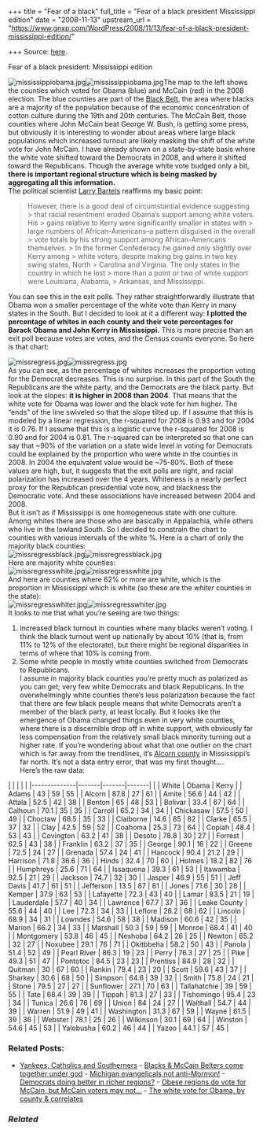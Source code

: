 +++
title = "Fear of a black"
full_title = "Fear of a black president Mississippi edition"
date = "2008-11-13"
upstream_url = "https://www.gnxp.com/WordPress/2008/11/13/fear-of-a-black-president-mississippi-edition/"

+++
Source: [here](https://www.gnxp.com/WordPress/2008/11/13/fear-of-a-black-president-mississippi-edition/).

Fear of a black president: Mississippi edition

![mississippiobama.jpg](https://i0.wp.com/blogs.discovermagazine.com/gnxp/files/mississippiobama.jpg?resize=100%2C168)![mississippiobama.jpg](https://i0.wp.com/blogs.discovermagazine.com/gnxp/files/mississippiobama.jpg?resize=100%2C168)The map to the left shows the counties which voted for Obama (blue) and McCain (red) in the 2008 election. The blue counties are part of the [Black Belt](https://upload.wikimedia.org/wikipedia/en/a/a1/Majority_Black_Counties.JPG), the area where blacks are a majority of the population because of the economic concentration of cotton culture during the 19th and 20th centuries. The McCain Belt, those counties where John McCain beat George W. Bush, is getting some press, but obviously it is interesting to wonder about areas where large black populations which increased turnout are likely masking the shift of the white vote for John McCain. I have already shown on a state-by-state basis where the white vote shifted toward the Democrats in 2008, and where it shifted toward the Republicans. Though the average white vote budged only a bit, **there is important regional structure which is being masked by aggregating all this information.**  
The political scientist [Larry Bartels](http://www.prospect.org/csnc/blogs/ezraklein_archive?month=11&year=2008&base_name=guest_post_larry_bartels) reaffirms my basic point:

> However, there is a good deal of circumstantial evidence suggesting > that racial resentment eroded Obama’s support among white voters. His > gains relative to Kerry were significantly smaller in states with > large numbers of African-Americans–a pattern disguised in the overall > vote totals by his strong support among African-Americans themselves. > In the former Confederacy he gained only slightly over Kerry among > white voters, despite making big gains in two key swing states, North > Carolina and Virginia. The only states in the country in which he lost > more than a point or two of white support were Louisiana, Alabama, > Arkansas, and Mississippi.

You can see this in the exit polls. They rather straightforwardly illustrate that Obama won a smaller percentage of the white vote than Kerry in many states in the South. But I decided to look at it a different way: **I plotted the percentage of whites in each county and their vote percentages for Barack Obama and John Kerry in Mississippi.** This is more precise than an exit poll because votes are votes, and the Census counts everyone. So here is that chart:

  
![missregress.jpg](https://i0.wp.com/blogs.discovermagazine.com/gnxp/files/missregress.jpg?resize=500%2C479)![missregress.jpg](https://i0.wp.com/blogs.discovermagazine.com/gnxp/files/missregress.jpg?resize=500%2C479)  
As you can see, as the percentage of whites increases the proportion voting for the Democrat decreases. This is no surprise. In this part of the South the Republicans are the white party, and the Democrats are the black party. But look at the slopes: **it is higher in 2008 than 2004**. That means that the white vote for Obama was lower and the black vote for him higher. The “ends” of the line swiveled so that the slope tilted up. If I assume that this is modeled by a linear regression, the r-squared for 2008 is 0.93 and for 2004 it is 0.76. If I assume that this is a logistic curve the r-squared for 2008 is 0.90 and for 2004 is 0.81. The r-squared can be interpreted so that one can say that \~90% of the variation on a state wide level in voting for Democrats could be explained by the proportion who were white in the counties in 2008. In 2004 the equivalent value would be \~75-80%. Both of these values are high, but, it suggests that the exit polls are right, and racial polarization has increased over the 4 years. Whiteness is a nearly perfect proxy for the Republican presidential vote now, and blackness the Democratic vote. And these associations have increased between 2004 and 2008.  
But it isn’t as if Mississippi is one homogeneous state with one culture. Among whites there are those who are basically in Appalachia, while others who live in the lowland South. So I decided to constrain the chart to counties with various intervals of the white %. Here is a chart of only the majority black counties:  
![missregressblack.jpg](https://i0.wp.com/blogs.discovermagazine.com/gnxp/files/missregressblack.jpg?resize=500%2C481)![missregressblack.jpg](https://i0.wp.com/blogs.discovermagazine.com/gnxp/files/missregressblack.jpg?resize=500%2C481)  
Here are majority white counties:  
![missregresswhite.jpg](https://i0.wp.com/blogs.discovermagazine.com/gnxp/files/missregresswhite.jpg?resize=500%2C479)![missregresswhite.jpg](https://i0.wp.com/blogs.discovermagazine.com/gnxp/files/missregresswhite.jpg?resize=500%2C479)  
And here are counties where 62% or more are white, which is the proportion in Mississippi which is white (so these are the *whiter* counties in the state):  
![missregresswhiter.jpg](https://i0.wp.com/blogs.discovermagazine.com/gnxp/files/missregresswhiter.jpg?resize=500%2C477)![missregresswhiter.jpg](https://i0.wp.com/blogs.discovermagazine.com/gnxp/files/missregresswhiter.jpg?resize=500%2C477)  
It looks to me that what you’re seeing are two things:  
1) Increased black turnout in counties where many blacks weren’t voting. I think the black turnout went up nationally by about 10% (that is, from 11% to 12% of the electorate), but there might be regional disparities in terms of where that 10% is coming from.  
2) Some white people in mostly white counties switched from Democrats to Republicans.  
I assume in majority black counties you’re pretty much as polarized as you can get; very few white Democrats and black Republicans. In the overwhelmingly white counties there’s less polarization because the fact that there are few black people means that white Democrats aren’t a member of the black party, at least locally. But it looks like the emergence of Obama changed things even in very white counties, where there is a discernible drop off in white support, with obviously far less compensation from the relatively small black minority turning out a higher rate. If you’re wondering about what that one outlier on the chart which is far away from the trendlines, it’s [Alcorn county](https://en.wikipedia.org/wiki/Alcorn_County,_Mississippi) in Mississippi’s far north. It’s not a data entry error, that was my first thought….  
Here’s the raw data:

|              |       |       |       | |--------------|-------|-------|-------| |              | White | Obama | Kerry | | Adams        | 43    | 59    | 55    | | Alcorn       | 87.8  | 27    | 61    | | Amite        | 56.6  | 44    | 42    | | Attala       | 52.5  | 42    | 38    | | Benton       | 65    | 48    | 53    | | Bolivar      | 33.4  | 67    | 64    | | Calhoun      | 70.1  | 35    | 35    | | Carroll      | 65.2  | 34    | 34    | | Chickasaw    | 57.5  | 50    | 49    | | Choctaw      | 68.5  | 35    | 33    | | Claiborne    | 14.6  | 85    | 82    | | Clarke       | 65.5  | 37    | 32    | | Clay         | 42.5  | 59    | 52    | | Coahoma      | 25.3  | 73    | 64    | | Copiah       | 48.4  | 53    | 43    | | Covington    | 63.2  | 41    | 38    | | Desoto       | 78.8  | 30    | 27    | | Forrest      | 62.5  | 43    | 38    | | Franklin     | 63.2  | 37    | 35    | | George       | 90.1  | 16    | 22    | | Greene       | 72.5  | 24    | 27    | | Grenada      | 57.4  | 24    | 41    | | Hancock      | 90.4  | 21.2  | 29    | | Harrison     | 71.8  | 36.6  | 36    | | Hinds        | 32.4  | 70    | 60    | | Holmes       | 18.2  | 82    | 76    | | Humphreys    | 25.6  | 71    | 64    | | Issaquena    | 39.3  | 61    | 53    | | Itawamba     | 92.5  | 21    | 29    | | Jackson      | 74.7  | 32    | 30    | | Jasper       | 46.9  | 55    | 51    | | Jeff Davis   | 41.7  | 61    | 51    | | Jefferson    | 13.5  | 87    | 81    | | Jones        | 71.6  | 30    | 28    | | Kemper       | 37.9  | 63    | 53    | | Lafayette    | 72.3  | 43    | 40    | | Lamar        | 83.5  | 21    | 19    | | Lauderdale   | 57.7  | 40    | 34    | | Lawrence     | 67.7  | 37    | 36    | | Leake County | 55.6  | 44    | 40    | | Lee          | 72.3  | 34    | 33    | | Leflore      | 28.2  | 68    | 62    | | Lincoln      | 68.9  | 34    | 31    | | Lowndes      | 54.6  | 58    | 38    | | Madison      | 60.6  | 42    | 35    | | Marion       | 66.2  | 34    | 33    | | Marshall     | 50.3  | 59    | 59    | | Monroe       | 68.4  | 41    | 40    | | Montgomery   | 53.8  | 46    | 45    | | Neshoba      | 64.2  | 26    | 25    | | Newton       | 65.2  | 32    | 27    | | Noxubee      | 29.1  | 76    | 71    | | Okitbbeha    | 58.2  | 50    | 43    | | Panola       | 51.4  | 52    | 49    | | Pearl River  | 86.3  | 19    | 23    | | Perry        | 76.3  | 27    | 25    | | Pike         | 49.3  | 51    | 47    | | Pontotoc     | 84.5  | 23    | 23    | | Prentiss     | 84.9  | 28    | 32    | | Quitman      | 30    | 67    | 60    | | Rankin       | 79.4  | 23    | 20    | | Scott        | 59.6  | 43    | 37    | | Sharkey      | 30.6  | 68    | 50    | | Simpson      | 64.6  | 39    | 32    | | Smith        | 75.8  | 24    | 21    | | Stone        | 79.5  | 27    | 27    | | Sunflower    | 27.1  | 70    | 63    | | Tallahatchie | 39    | 59    | 55    | | Tate         | 68.4  | 39    | 39    | | Tippah       | 81.3  | 27    | 33    | | Tishomingo   | 95.4  | 23    | 34    | | Tunica       | 26.6  | 76    | 69    | | Union        | 84    | 24    | 27    | | Walthall     | 54.7  | 44    | 39    | | Warren       | 51.9  | 49    | 41    | | Washington   | 31.3  | 67    | 59    | | Wayne        | 61.5  | 39    | 36    | | Webster      | 78.1  | 25    | 26    | | Wilkinson    | 30.1  | 69    | 64    | | Winston      | 54.6  | 45    | 53    | | Yalobusha    | 60.2  | 46    | 44    | | Yazoo        | 44.1  | 57    | 45    |

### Related Posts:

- [Yankees, Catholics and
  Southerners](https://www.gnxp.com/WordPress/2008/11/20/yankees-catholics-and-southerners/) - [Blacks & McCain Belters come together under
  god](https://www.gnxp.com/WordPress/2009/02/01/blacks-mccain-belters-come-together-under-god/) - [Michigan evangelicals not
  anti-Mormon!](https://www.gnxp.com/WordPress/2008/01/20/michigan-evangelicals-not-anti-mormon/) - [Democrats doing better in richer
  regions?](https://www.gnxp.com/WordPress/2008/11/08/democrats-doing-better-in-richer-regions/) - [Obese regions do vote for McCain, but McCain voters may
  not…](https://www.gnxp.com/WordPress/2009/10/20/obese-regions-do-vote-for-mccain-but-mccain-voters-may-not-be-especially-obese/) - [The white vote for Obama, by county &
  correlates](https://www.gnxp.com/WordPress/2009/11/28/the-white-vote-for-obama-by-county-correlates/)

### *Related*

[](https://www.addtoany.com/add_to/facebook?linkurl=https%3A%2F%2Fwww.gnxp.com%2FWordPress%2F2008%2F11%2F13%2Ffear-of-a-black-president-mississippi-edition%2F&linkname=Fear%20of%20a%20black%20president%3A%20Mississippi%20edition "Facebook")[](https://www.addtoany.com/add_to/twitter?linkurl=https%3A%2F%2Fwww.gnxp.com%2FWordPress%2F2008%2F11%2F13%2Ffear-of-a-black-president-mississippi-edition%2F&linkname=Fear%20of%20a%20black%20president%3A%20Mississippi%20edition "Twitter")[](https://www.addtoany.com/add_to/email?linkurl=https%3A%2F%2Fwww.gnxp.com%2FWordPress%2F2008%2F11%2F13%2Ffear-of-a-black-president-mississippi-edition%2F&linkname=Fear%20of%20a%20black%20president%3A%20Mississippi%20edition "Email")[](https://www.addtoany.com/share)
